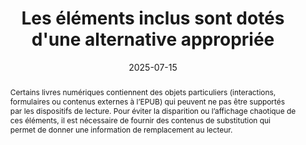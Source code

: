 ---
title: "Les éléments inclus sont dotés d'une alternative appropriée"
abstract: "Certains livres numériques contiennent des objets particuliers (interactions,  formulaires ou contenus externes à l’EPUB) qui peuvent ne pas être supportés par les dispositifs de lecture. Pour éviter la disparition ou l’affichage chaotique de ces éléments, il est nécessaire de fournir  des contenus de substitution qui permet de donner une information de remplacement au lecteur."
categories: 
    - "images et médias"
agrege: O4115-E026
opquast: '4 115'
indiceebook: '026'
description: "Règle n°26"
before: "025"
weight: "26"
after: "027"
actif: '1'
layout: rules
date: 2025-07-15
tags: 
    - "Écoconception"
    - "Interopérabilité"
objectif: 
    - "Fournir un accès à l'information pour les utilisateurs dont le dispositif de lecture ne supporte pas les technologies utilisées."
    - "Améliorer l’accessibilité des contenus aux personnes handicapées."
Meo: 
    - "Fournir des contenus de substitution pour les elements particuliers (incluant des interactions des formulaires ou faisant appel à des ressources externes par exemple) afin qu’ils puissent être restitués aux lecteur en remplacement dans le cas où le dispositif de lecture ne pourrait pas les afficher. "
    - "Pour les fichiers EPUB Les contenus de substitution doivent être liés  dans le spine ou dans le contenu aux elements spécifiques auxquels ils correspondent. "
Controle: 
    - "Vérifier que le livre numérique reste lisible et utilisable sur un dispositif ancien ou en désactivant le support de javascript"
    - "Vérifier que les contenus de type object ou canevas ne sont pas nécessaire à la compréhension ou disposent d'une alternative textuelle."
epubcheck: false
ace: false
humancheck: true
ReadiumGoToolkit: 
Source: 
    - "Opquast"
Referentiel: 
    - "https://www.w3.org/TR/epub-33/#sec-resource-fallbacks"
steps: 
    - "Projet éditorial"
---